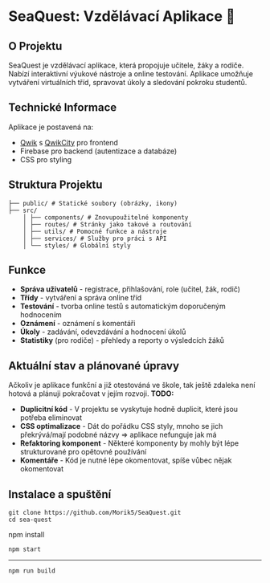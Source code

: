 # SeaQuest: Vzdělávací Aplikace 🚀

## O Projektu

SeaQuest je vzdělávací aplikace, která propojuje učitele, žáky a rodiče. Nabízí interaktivní výukové nástroje a online testování. Aplikace umožňuje vytváření virtuálních tříd, spravovat úkoly a sledování pokroku studentů.

## Technické Informace

Aplikace je postavená na:
- [Qwik](https://qwik.dev/) s [QwikCity](https://qwik.dev/qwikcity/overview/) pro frontend
- Firebase pro backend (autentizace a databáze)
- CSS pro styling

## Struktura Projektu
```
├── public/ # Statické soubory (obrázky, ikony) 
├── src/ 
    │ ├── components/ # Znovupoužitelné komponenty 
    │ ├── routes/ # Stránky jako takové a routování 
    │ ├── utils/ # Pomocné funkce a nástroje
    │ ├── services/ # Služby pro práci s API
    │ └── styles/ # Globální styly
```

## Funkce

- **Správa uživatelů** - registrace, přihlašování, role (učitel, žák, rodič)
- **Třídy** - vytváření a správa online tříd
- **Testování** - tvorba online testů s automatickým doporučeným hodnocením
- **Oznámení** - oznámení s komentáři
- **Úkoly** - zadávání, odevzdávání a hodnocení úkolů
- **Statistiky** (pro rodiče) - přehledy a reporty o výsledcích žáků

## Aktuální stav a plánované úpravy

Ačkoliv je aplikace funkční a již otestováná ve škole, tak ještě zdaleka není hotová a plánuji pokračovat v jejím rozvoji.
**TODO:**
- **Duplicitní kód** - V projektu se vyskytuje hodně duplicit, které jsou potřeba eliminovat
- **CSS optimalizace** - Dát do pořádku CSS styly, mnoho se jich překrývá/mají podobné názvy => aplikace nefunguje jak má
- **Refaktoring komponent** - Některé komponenty by mohly být lépe strukturované pro opětovné používání
- **Komentáře** - Kód je nutné lépe okomentovat, spíše vůbec nějak okomentovat

## Instalace a spuštění

```
git clone https://github.com/Morik5/SeaQuest.git
cd sea-quest
```
npm install
```
npm start
```
--------------
```
npm run build
```


